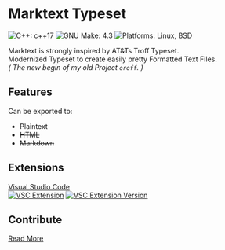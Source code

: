 # Marktext Typeset
![C++: c++17](https://img.shields.io/static/v1?label=c%2B%2B&message=c%2B%2B17&color=%23044F88)
![GNU Make: 4.3](https://img.shields.io/badge/gnu%20make-4.3-lightgrey)
![Platforms: Linux, BSD](https://img.shields.io/badge/platform-linux%20%7C%20bsd-blue)

Marktext is strongly inspired by AT&Ts Troff Typeset.<br>
Modernized Typeset to create easily pretty Formatted Text Files.<br>
*( The new begin of my old Project `oroff`. )*

## Features
Can be exported to:
  - Plaintext
  - ~~HTML~~
  - ~~Markdown~~

## Extensions
[Visual Studio Code](https://marketplace.visualstudio.com/items?itemName=b3yc0d3.marktext)<br>
[![VSC Extension](https://img.shields.io/visual-studio-marketplace/i/b3yc0d3.marktext)](https://marketplace.visualstudio.com/items?itemName=b3yc0d3.marktext)
[![VSC Extension Version](https://img.shields.io/visual-studio-marketplace/v/b3yc0d3.marktext)]((https://marketplace.visualstudio.com/items?itemName=b3yc0d3.marktext))

## Contribute
[Read More](CONTRIBUTE.md)


<!-- https://cbea.ms/git-commit/ -->
